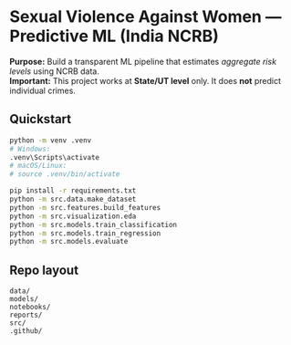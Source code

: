 # Sexual Violence Against Women — Predictive ML (India NCRB)

**Purpose:** Build a transparent ML pipeline that estimates *aggregate risk levels* using NCRB data.  
**Important:** This project works at **State/UT level** only. It does **not** predict individual crimes.

## Quickstart
```bash
python -m venv .venv
# Windows:
.venv\Scripts\activate
# macOS/Linux:
# source .venv/bin/activate

pip install -r requirements.txt
python -m src.data.make_dataset
python -m src.features.build_features
python -m src.visualization.eda
python -m src.models.train_classification
python -m src.models.train_regression
python -m src.models.evaluate
```

## Repo layout
```
data/
models/
notebooks/
reports/
src/
.github/
```